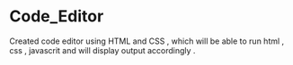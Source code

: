 # Code_Editor
Created code editor using HTML and CSS , which will be able to run html , css , javascrit and will display output accordingly .
